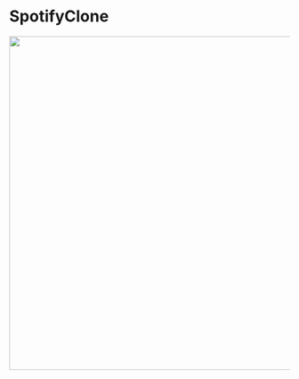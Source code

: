 # SpotifyClone
<img src="https://github.com/SimranjeetSingh5/SpotifyClone/assets/57033670/d19293d5-6bca-47cd-8753-d1e59190e038"  width="600" height="600"/>
